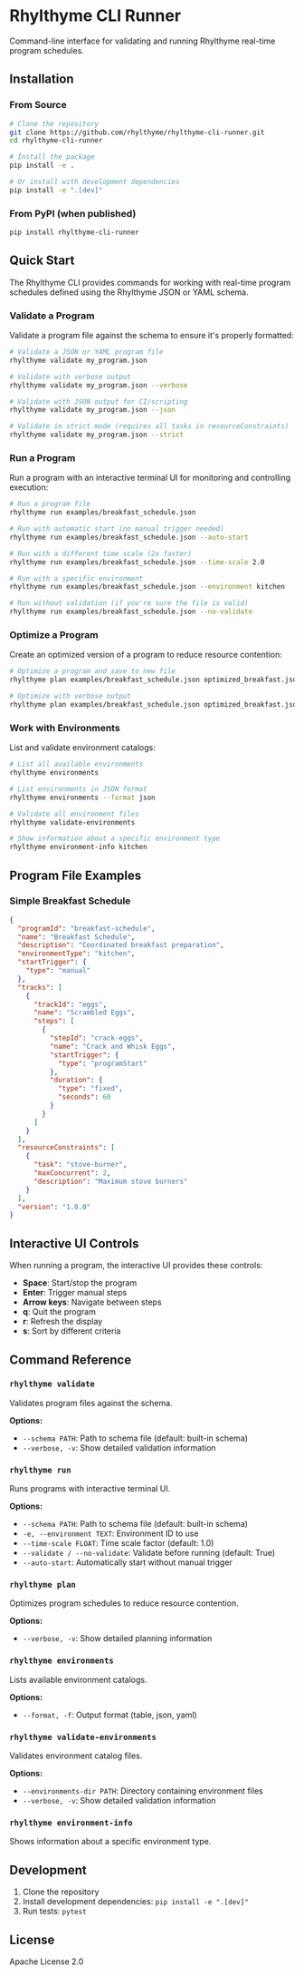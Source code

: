 # Rhylthyme CLI Runner

Command-line interface for validating and running Rhylthyme real-time program schedules.

## Installation

### From Source

```bash
# Clone the repository
git clone https://github.com/rhylthyme/rhylthyme-cli-runner.git
cd rhylthyme-cli-runner

# Install the package
pip install -e .

# Or install with development dependencies
pip install -e ".[dev]"
```

### From PyPI (when published)

```bash
pip install rhylthyme-cli-runner
```

## Quick Start

The Rhylthyme CLI provides commands for working with real-time program schedules defined using the Rhylthyme JSON or YAML schema.

### Validate a Program

Validate a program file against the schema to ensure it's properly formatted:

```bash
# Validate a JSON or YAML program file
rhylthyme validate my_program.json

# Validate with verbose output
rhylthyme validate my_program.json --verbose

# Validate with JSON output for CI/scripting
rhylthyme validate my_program.json --json

# Validate in strict mode (requires all tasks in resourceConstraints)
rhylthyme validate my_program.json --strict
```

### Run a Program

Run a program with an interactive terminal UI for monitoring and controlling execution:

```bash
# Run a program file
rhylthyme run examples/breakfast_schedule.json

# Run with automatic start (no manual trigger needed)
rhylthyme run examples/breakfast_schedule.json --auto-start

# Run with a different time scale (2x faster)
rhylthyme run examples/breakfast_schedule.json --time-scale 2.0

# Run with a specific environment
rhylthyme run examples/breakfast_schedule.json --environment kitchen

# Run without validation (if you're sure the file is valid)
rhylthyme run examples/breakfast_schedule.json --no-validate
```

### Optimize a Program

Create an optimized version of a program to reduce resource contention:

```bash
# Optimize a program and save to new file
rhylthyme plan examples/breakfast_schedule.json optimized_breakfast.json

# Optimize with verbose output
rhylthyme plan examples/breakfast_schedule.json optimized_breakfast.json --verbose
```

### Work with Environments

List and validate environment catalogs:

```bash
# List all available environments
rhylthyme environments

# List environments in JSON format
rhylthyme environments --format json

# Validate all environment files
rhylthyme validate-environments

# Show information about a specific environment type
rhylthyme environment-info kitchen
```

## Program File Examples

### Simple Breakfast Schedule

```json
{
  "programId": "breakfast-schedule",
  "name": "Breakfast Schedule",
  "description": "Coordinated breakfast preparation",
  "environmentType": "kitchen",
  "startTrigger": {
    "type": "manual"
  },
  "tracks": [
    {
      "trackId": "eggs",
      "name": "Scrambled Eggs",
      "steps": [
        {
          "stepId": "crack-eggs",
          "name": "Crack and Whisk Eggs",
          "startTrigger": {
            "type": "programStart"
          },
          "duration": {
            "type": "fixed",
            "seconds": 60
          }
        }
      ]
    }
  ],
  "resourceConstraints": [
    {
      "task": "stove-burner",
      "maxConcurrent": 2,
      "description": "Maximum stove burners"
    }
  ],
  "version": "1.0.0"
}
```

## Interactive UI Controls

When running a program, the interactive UI provides these controls:

- **Space**: Start/stop the program
- **Enter**: Trigger manual steps
- **Arrow keys**: Navigate between steps
- **q**: Quit the program
- **r**: Refresh the display
- **s**: Sort by different criteria

## Command Reference

### `rhylthyme validate`

Validates program files against the schema.

**Options:**
- `--schema PATH`: Path to schema file (default: built-in schema)
- `--verbose, -v`: Show detailed validation information

### `rhylthyme run`

Runs programs with interactive terminal UI.

**Options:**
- `--schema PATH`: Path to schema file (default: built-in schema)
- `-e, --environment TEXT`: Environment ID to use
- `--time-scale FLOAT`: Time scale factor (default: 1.0)
- `--validate / --no-validate`: Validate before running (default: True)
- `--auto-start`: Automatically start without manual trigger

### `rhylthyme plan`

Optimizes program schedules to reduce resource contention.

**Options:**
- `--verbose, -v`: Show detailed planning information

### `rhylthyme environments`

Lists available environment catalogs.

**Options:**
- `--format, -f`: Output format (table, json, yaml)

### `rhylthyme validate-environments`

Validates environment catalog files.

**Options:**
- `--environments-dir PATH`: Directory containing environment files
- `--verbose, -v`: Show detailed validation information

### `rhylthyme environment-info`

Shows information about a specific environment type.

## Development

1. Clone the repository
2. Install development dependencies: `pip install -e ".[dev]"`
3. Run tests: `pytest`

## License

Apache License 2.0 